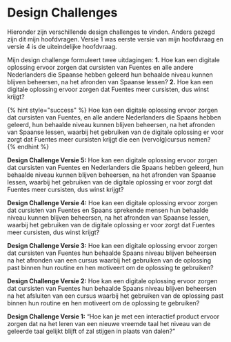 # Design Challenges

Hieronder zijn verschillende design challenges te vinden. Anders gezegd zijn dit mijn hoofdvragen. Versie 1 was eerste versie van mijn hoofdvraag en versie 4 is de uiteindelijke hoofdvraag. 

Mijn design challenge formuleert twee uitdagingen: **1.** Hoe kan een digitale oplossing ervoor zorgen dat cursisten van Fuentes en alle andere Nederlanders die Spaanse hebben geleerd hun behaalde niveau kunnen blijven beheersen, na het afronden van Spaanse lessen? **2.** Hoe kan een digitale oplossing ervoor zorgen dat Fuentes meer cursisten, dus winst krijgt?

{% hint style="success" %}
Hoe kan een digitale oplossing ervoor zorgen dat cursisten van Fuentes, en alle andere Nederlanders die Spaans hebben geleerd, hun behaalde niveau kunnen blijven beheersen, na het afronden van Spaanse lessen, waarbij het gebruiken van de digitale oplossing er voor zorgt dat Fuentes meer cursisten krijgt die een \(vervolg\)cursus nemen?  
{% endhint %}

**Design Challenge Versie 5:** Hoe kan een digitale oplossing ervoor zorgen dat cursisten van Fuentes en Nederlanders die Spaans hebben geleerd, hun behaalde niveau kunnen blijven beheersen, na het afronden van Spaanse lessen, waarbij het gebruiken van de digitale oplossing er voor zorgt dat Fuentes meer cursisten, dus winst krijgt?

**Design Challenge Versie 4:** Hoe kan een digitale oplossing ervoor zorgen dat cursisten van Fuentes en Spaans sprekende mensen hun behaalde niveau kunnen blijven beheersen, na het afronden van Spaanse lessen, waarbij het gebruiken van de digitale oplossing er voor zorgt dat Fuentes meer cursisten, dus winst krijgt?

**Design Challenge Versie 3:** Hoe kan een digitale oplossing ervoor zorgen dat cursisten van Fuentes hun behaalde Spaans niveau blijven beheersen na het afronden van een cursus waarbij het gebruiken van de oplossing past binnen hun routine en hen motiveert om de oplossing te gebruiken?

**Design Challenge Versie 2:** Hoe kan een digitale oplossing ervoor zorgen dat cursisten van Fuentes hun behaalde Spaans niveau blijven beheersen na het afsluiten van een cursus waarbij het gebruiken van de oplossing past binnen hun routine en hen motiveert om de oplossing te gebruiken?

**Design Challenge Versie 1:** “Hoe kan je met een interactief product ervoor zorgen dat na het leren van een nieuwe vreemde taal het niveau van de geleerde taal gelijkt blijft of zal stijgen in plaats van dalen?”


